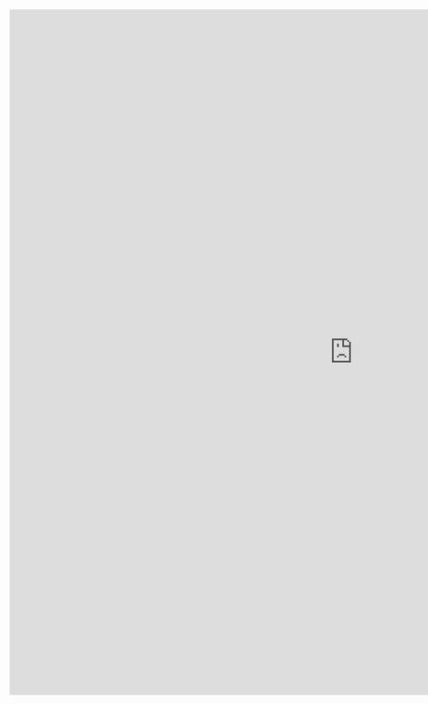 <iframe src="http://weseemahmed.shinyapps.io/cluster-map/" scrolling="auto"  frameborder="0" style="width:1200px;height:1200px;padding:0;"></iframe>
